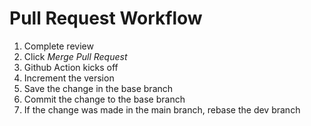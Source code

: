 # Pull Request Workflow

1. Complete review
1. Click _Merge Pull Request_
1. Github Action kicks off
1. Increment the version
1. Save the change in the base branch
1. Commit the change to the base branch
1. If the change was made in the main branch, rebase the dev branch
